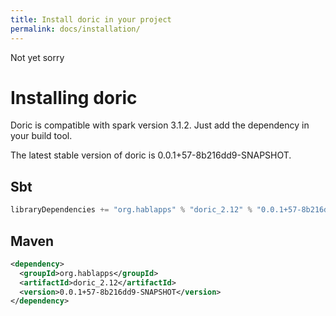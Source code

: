 ```yaml
---
title: Install doric in your project
permalink: docs/installation/
---
```

Not yet sorry
# Installing doric
Doric is compatible with spark version 3.1.2. Just add the dependency in your build tool.

The latest stable version of doric is 0.0.1+57-8b216dd9-SNAPSHOT.

## Sbt
```scala
libraryDependencies += "org.hablapps" % "doric_2.12" % "0.0.1+57-8b216dd9-SNAPSHOT"
```
## Maven
```xml
<dependency>
  <groupId>org.hablapps</groupId>
  <artifactId>doric_2.12</artifactId>
  <version>0.0.1+57-8b216dd9-SNAPSHOT</version>
</dependency>
```
